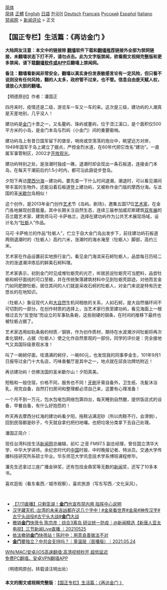  <!-- 面包屑导航 --> <div class="breadcrumb"><!-- GTranslate: https://gtranslate.io/ -->  <div class="switcher notranslate">  <div class="selected">  <a href="#" onclick="return false;"> 简体</a>  </div>  <div class="option">  <a href="https://www.bannedbook.org" onclick="doGTranslate('zh-CN|zh-CN');jQuery('div.switcher div.selected a').html(jQuery(this).html());return false;" title="简体中文" class="nturl selected"> 简体</a>  <a href="https://www.bannedbook.org/zh-tw/" onclick="doGTranslate('zh-CN|zh-TW');jQuery('div.switcher div.selected a').html(jQuery(this).html());return false;" title="繁體中文" class="nturl"> 正體</a>  <a href="https://www.bannedbook.org/en/" onclick="doGTranslate('zh-CN|en');jQuery('div.switcher div.selected a').html(jQuery(this).html());return false;" title="English" class="nturl"> English</a>  <a href="https://www.bannedbook.org/ja/" onclick="doGTranslate('zh-CN|ja');jQuery('div.switcher div.selected a').html(jQuery(this).html());return false;" title="日本語" class="nturl"> 日語</a>  <a href="https://www.bannedbook.org/ko/" onclick="doGTranslate('zh-CN|ko');jQuery('div.switcher div.selected a').html(jQuery(this).html());return false;" title="한국어" class="nturl"> 한국어</a>  <a href="https://www.bannedbook.org/de/" onclick="doGTranslate('zh-CN|de');jQuery('div.switcher div.selected a').html(jQuery(this).html());return false;" title="Deutsch" class="nturl"> Deutsch</a>  <a href="https://www.bannedbook.org/fr/" onclick="doGTranslate('zh-CN|fr');jQuery('div.switcher div.selected a').html(jQuery(this).html());return false;" title="Français" class="nturl"> Français</a>  <a href="https://www.bannedbook.org/ru/" onclick="doGTranslate('zh-CN|ru');jQuery('div.switcher div.selected a').html(jQuery(this).html());return false;" title="Русский" class="nturl"> Русский</a>  <a href="https://www.bannedbook.org/es/" onclick="doGTranslate('zh-CN|es');jQuery('div.switcher div.selected a').html(jQuery(this).html());return false;" title="Español" class="nturl"> Español</a>  <a href="https://www.bannedbook.org/it/" onclick="doGTranslate('zh-CN|it');jQuery('div.switcher div.selected a').html(jQuery(this).html());return false;" title="Italiano" class="nturl"> Italiano</a>  </div>  </div>      <div class='breadcrumb-sub'><!-- Breadcrumb NavXT 6.3.0 --> <a href="https://www.bannedbook.org/" class="home">禁闻网</a> &gt; <a href="https://www.bannedbook.org/bnews/comments/" class="category">新闻评论</a> &gt; 正文</div></div><h2>【国正专栏】生活篇：《再访金门 》</h2> <p class="notice"><b>大陆网友注意：本文中的链接除 <a href="https://github.com/bannedbook/fanqiang" >翻墙</a>软件下载和<a href="https://github.com/killgcd/justmysocks/blob/master/README.md">翻墙推荐</a>链接外全部为禁网链接，未翻墙状态下打不开，请勿点击。此为文字版禁闻，欲看图文视频完整版和更多禁闻，请下载<a href="https://github.com/bannedbook/fanqiang">翻墙软件或APP</a>后翻墙上禁闻网。</p><p>备注：翻墙看新闻非常安全，翻墙以真实身份发表敏感言论有一定风险，但只看不说则没有任何风险，翻的人太多，政府管不过来，也不管。信息自由是天赋人权，请放心大胆的翻墙。</b></p>  <div class="entry"> <p>              <a href="https://i0.wp.com/upload-images-bucket-v64rleca837do.s3.eu-west-1.amazonaws.com/wp-content/uploads/2021/07/23144830/219113189_10209059025589029_5325248434167287367_n.jpg?fit=1536%2C2048&#038;ssl=1" data-caption=""></a>                            </p> <p>【明德原创】作者：潘国正</p> <p dir="auto">四月来时，疫情还是二级，游览车一车又一车的来。这次是三级，建功屿的人潮真是天差地别，几乎没人！</p> <p dir="auto">建功屿是<a href="https://www.bannedbook.org/bnews/tag/%E9%87%91%E9%97%A8/" class="st_tag internal_tag" rel="tag" title="标签 金门 下的日志">金门</a>十景之一，又名鳌屿、珠屿或董屿，位于浯江溪口，是个面积仅500平方米的小岛，是金门本岛与烈屿（小金门）间的重要衞哨。</p> <p dir="auto">建功屿岛上有昔日国军留下的堡垒，哨岗或空荡荡的炮台中，眺望远方对岸，1949年国军于岛上建立了据点，严控金烈水道，在60年代把它改名“建功”。一直属军事管制区，2002才<a href="https://www.bannedbook.org/bnews/tag/%E5%BC%80%E6%94%BE%E8%A7%82%E5%85%89/" class="st_tag internal_tag" rel="tag" title="标签 开放观光 下的日志">开放观光</a>。</p> <p dir="auto">建功屿特别之处，是涨潮时独成一礁，退潮时却会现出一条石板道，连接金门本岛，在每天干潮前后约1.5小时内，都可沿此路徒步登岛。</p> <p></p> <p></p> <p></p> <p></p> <p></p> <p></p> <p></p>  <p></p> <p></p> <p></p> <p></p> <p dir="auto">夕阳下再访<a href="https://www.bannedbook.org/bnews/tag/%E6%91%A9%E8%A5%BF%E5%88%86%E6%B5%B7/" class="st_tag internal_tag" rel="tag" title="标签 摩西分海 下的日志">摩西分海</a>－建功屿。要先查一下什么时间退潮，潮退时，可以看见潮间带丰富的生物外，还能沿着石板道登上建功屿，又被称作金门版的摩西分海。与法国的圣<a href="https://www.bannedbook.org/bnews/tag/%e7%b1%b3%e6%ad%87%e5%b0%94/" class="st_tag internal_tag" rel="tag" title="标签 米歇尔 下的日志">米歇尔</a>岛相似！</p> <p dir="auto">这个创作，是2013年金门创作<a href="https://www.bannedbook.org/bnews/tag/%e8%89%ba%e6%9c%af/" class="st_tag internal_tag" rel="tag" title="标签 艺术 下的日志">艺术</a>节《岛屿。剧场》，邀集五国17位<a href="https://www.bannedbook.org/bnews/tag/%E8%89%BA%E6%9C%AF%E5%AE%B6/" class="st_tag internal_tag" rel="tag" title="标签 艺术家 下的日志">艺术家</a>，在金门各地展现创意能量。其中长期关注自然生态，连续三届参加威尼斯建筑<a href="https://www.bannedbook.org/bnews/tag/%E5%8F%8C%E5%B9%B4%E5%B1%95/" class="st_tag internal_tag" rel="tag" title="标签 双年展 下的日志">双年展</a>的芬兰籍艺术家、建筑师马可‧卡萨格兰，选择在建功屿作为公共艺术展现场域，设计名为“<a href="https://www.bannedbook.org/bnews/tag/%E7%89%A1%E8%9B%8E/" class="st_tag internal_tag" rel="tag" title="标签 牡蛎 下的日志">牡蛎</a>人”作品。</p> <p dir="auto">马可‧卡萨格兰的作品“牡蛎人”，伫立于自大金门岛出发步下，前往建功屿石板道两侧退潮时的〈牡蛎人〉高约六米，涨潮时的海水淹至〈牡蛎人〉脚部，高约三米。</p> <p dir="auto">艺术家在作品设置前实地旅行金门，看见金门海滨采石蚵牡蛎人，品尝每日历经二次的涨退潮淬炼后的鲜美石蚵料理。</p> <p dir="auto">艺术家表示，初到金门时见成堆牡蛎壳的光芒，听居民说牡蛎壳可当肥料，品尝牡蛎和蚵仔面线的可口至极，并在传统聚落建筑材料中见到牡蛎壳踪迹。对他而言金门如同肥腴牡蛎，居住其间的人们就是采收石蚵的牡蛎人，对金门来说是特有历史悠长的在地知识。</p> <p dir="auto">〈牡蛎人〉象征现代人和<a href="https://www.bannedbook.org/bnews/tag/%e5%a4%a7%e8%87%aa%e7%84%b6/" class="st_tag internal_tag" rel="tag" title="标签 大自然 下的日志">大自然</a>生机间相依的关系，人如石蚵，是大自然循环间不可切割的一部分。在创作材质的选择上，当艺术家行旅至建功屿，看见海面上一根根过去为“反登陆”而设立的军事轨条砦，这些刚硬的钢条，在时间的推移下最终也被牡蛎占据了。</p> <p dir="auto">艺术家选用如轨条砦的材质／钢铁，作为创作质材，期待在水波潮汐间牡蛎将再次柔化钢材，占据〈牡蛎人〉使之化作自然景观的一部份。同学的评价是：完全接地气又具国际级景观水准！</p> <p></p> <p></p>  <p></p> <p></p> <p></p> <p></p> <p></p> <p></p> <p>叫了一碗蚵仔面，哇満满的蚵仔，一碗80元，也发现我的同事李金生，101年9月1日报导过金门十大名店，巧味香餐厅是其中之一，地点就在邱良功牌坊附近！</p> <p></p> <p></p> <p></p> <p>再访建功屿！仿佛法国的圣米歇尔山！夕阳真美。</p> <p></p> <p dir="auto">短租和一般住宿，价格不同，服务也不同！<span class='wp_keywordlink'><a href="https://www.bannedbook.org/forum2/topic2874.html" title="杜斌《牙刷》" target="_blank">牙刷</a></span>牙膏自备外，卫生纸、冼髪沐浴乳，用完自备，自然打扫房间和整理都必须自己来，这要有心理准备！</p>  <p dir="auto">一个月不到一万元，包水包电包网络包第四台，每天睡到自然醒，提供饭店式的设备，早餐自备，有什么好抱怨的！</p> <p dir="auto">昨天再去摩西分红海的建功屿看夕阳，拖鞋沾满泥砂（所以肉鞋不行，会滑倒），回到民宿都是砂子，今天就自拿扫把扫地囉。也把垃圾分类拿下去自己处理。</p> <p></p> <p></p> <p></p> <p></p> <p>潘国正简介：</p> <p>现任台湾科技生活<span class='wp_keywordlink_affiliate'><a href="https://www.bannedbook.org/" title="新闻网">新闻网</a></span>总编辑，前IC 之音 FM97.5 副总经理，曾任国立清华大学、中华大学讲师。余纪忠时代的<span class='wp_keywordlink_affiliate'><a href="https://www.bannedbook.org/" title="中国" target="_blank">中国</a></span>时报、中时晚报记者、特派员。交通大学传播科技研究所系硕士毕业。华东师范大学讯息技术学系博班课程修毕。</p> <p>潘先生还拿过三座广播金钟奖，还有包找金鼎奖等无数的<span class='wp_keywordlink_affiliate'><a href="https://www.bannedbook.org/" title="新闻">新闻</a></span>奖，还写了10多本书。</p> <p>喜欢逛街（看东看西／城市观察），喜欢旅游（写东写西／文化采风）。</p> <p>&nbsp;</p> <ul class='op-related-articles' title='相关阅读'> <li><a href='https://www.bannedbook.org/bnews/taiwannews/20210711/1584876.html' target='_blank'>【7/11直播】只剩澎湖！<b>金门</b>也宣布禁内用 指挥中心说明</a></li> <li><a href='https://www.bannedbook.org/bnews/bannedvideo/20210522/1568814.html' target='_blank'>汉字藏天机 :台湾的未来吉凶都在这几个字中 !    #金泉看世界#金泉#神传汉字#古宁头战役#古宁头大战#<b>金门</b>大战</a></li> <li><a href='https://www.bannedbook.org/bnews/bannedvideo/20210525/1553489.html' target='_blank'>撤销<b>金门</b>快筛令 陈宗彦：综合3离岛 研议统一防疫｜@新闻精选【新唐人亚太电视】三节新闻Live直播 ｜20210525</a></li> <li><a href='https://www.bannedbook.org/bnews/taiwannews/20210525/1553203.html' target='_blank'>依法撤销<b>金门</b>快筛站！陈时中：用意良善做法不对</a></li> <li><a href='https://www.bannedbook.org/bnews/taiwannews/20210524/1552808.html' target='_blank'><b>金门</b>要独立？中共会支持吗？｜童温层（首播版）｜2021.05.24</a></li> </ul> <p class="texttj"> <a href="https://github.com/bannedbook/fanqiang/wiki/V2ray%E6%9C%BA%E5%9C%BA" target="_blank">WIN/MAC/安卓/iOS高速翻墙:高清视频秒开,超低延迟</a><br/> <a href="https://github.com/bannedbook/fanqiang/wiki/%E7%A6%81%E9%97%BB%E7%BD%91%E5%AE%89%E5%8D%93%E7%BF%BB%E5%A2%99%E6%96%B0%E9%97%BBAPP" target="_blank">免费PC翻墙、安卓VPN翻墙APP</a></p><p>（明德网原创，转载请注明出处）</p> <a name='sharetosocial'></a>  <div style="margin-bottom:5px;padding-bottom:5px;clear:both"> <div id="archive-pix-1" class="banner-ads"> <!-- AuctionX Display platform tag START --> <div id="26318x728x90x621x_ADSLOT2" clicktrack="%%CLICK_URL_ESC%%"></div> <!-- AuctionX Display platform tag END --> </div> <div id="archive-pix-2" class="banner-ads"> <!-- AuctionX Display platform tag START --> <div id="26315x300x250x621x_ADSLOT2" clicktrack="%%CLICK_URL_ESC%%"></div> <!-- AuctionX Display platform tag END --> </div> </div>  <div id="archive-pix-1" class="banner-ads"> <!-- AuctionX Display platform tag START --> <div id="26318x728x90x621x_ADSLOT3" clicktrack="%%CLICK_URL_ESC%%"></div> <!-- AuctionX Display platform tag END --> </div> <div><b>本文的图文或视频完整版</b>：<a href='https://www.bannedbook.org/bnews/comments/20210724/1592962.html'>【国正专栏】生活篇：《再访金门 》</a></div>  </div><!--END ENTRY--> 